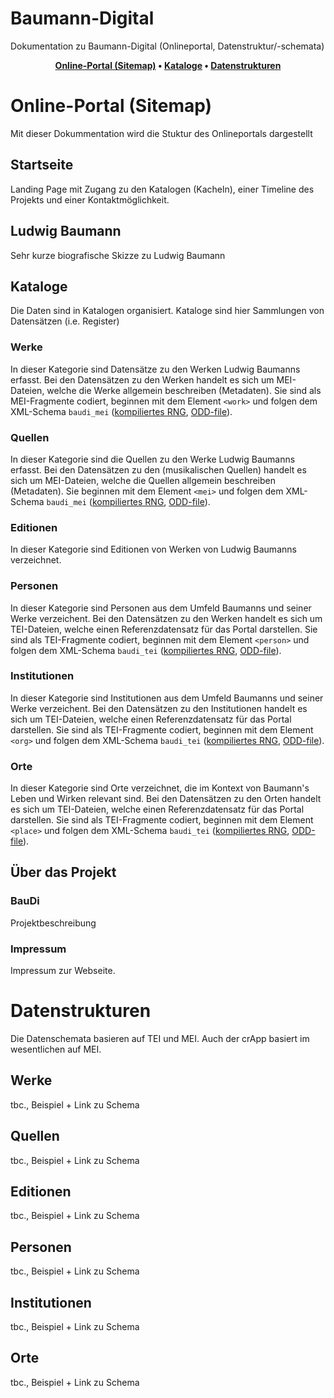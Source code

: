# Baumann-Digital
Dokumentation zu Baumann-Digital (Onlineportal, Datenstruktur/-schemata)


<div align="center"> 
 
**[Online-Portal (Sitemap)](#online-portal-sitemap) • 
[Kataloge](#kataloge) • 
[Datenstrukturen](#datenstrukturen)**

</div>

# Online-Portal (Sitemap)
Mit dieser Dokummentation wird die Stuktur des Onlineportals dargestellt

## Startseite
Landing Page mit Zugang zu den Katalogen (Kacheln), einer Timeline des Projekts und einer Kontaktmöglichkeit.

## Ludwig Baumann
Sehr kurze biografische Skizze zu Ludwig Baumann

## Kataloge
Die Daten sind in Katalogen organisiert.
Kataloge sind hier Sammlungen von Datensätzen (i.e. Register)

### Werke
In dieser Kategorie sind Datensätze zu den Werken Ludwig Baumanns erfasst.
Bei den Datensätzen zu den Werken handelt es sich um MEI-Dateien, welche die Werke allgemein beschreiben (Metadaten).
Sie sind als MEI-Fragmente codiert, beginnen mit dem Element `<work>` und folgen dem XML-Schema `baudi_mei` ([kompiliertes RNG](https://github.com/Baumann-Digital/baudi-odd/blob/develop/rng/baudi_mei.rng "BauDI MEI RNG"), [ODD-file](https://github.com/Baumann-Digital/baudi-odd/blob/develop/odd/baudi_mei.odd "BauDi MEI ODD file")). 

### Quellen
In dieser Kategorie sind die Quellen zu den Werke Ludwig Baumanns erfasst.
Bei den Datensätzen zu den (musikalischen Quellen) handelt es sich um MEI-Dateien, welche die Quellen allgemein beschreiben (Metadaten).
Sie beginnen mit dem Element `<mei>` und folgen dem XML-Schema `baudi_mei` ([kompiliertes RNG](https://github.com/Baumann-Digital/baudi-odd/blob/develop/rng/baudi_mei.rng "BauDI MEI RNG"), [ODD-file](https://github.com/Baumann-Digital/baudi-odd/blob/develop/odd/baudi_mei.odd "BauDi MEI ODD file")). 

### Editionen
In dieser Kategorie sind Editionen von Werken von Ludwig Baumanns verzeichnet.

### Personen
In dieser Kategorie sind Personen aus dem Umfeld Baumanns und seiner Werke verzeichent.
Bei den Datensätzen zu den Werken handelt es sich um TEI-Dateien, welche einen Referenzdatensatz für das Portal darstellen.
Sie sind als TEI-Fragmente codiert, beginnen mit dem Element `<person>` und folgen dem XML-Schema `baudi_tei` ([kompiliertes RNG](https://github.com/Baumann-Digital/baudi-odd/blob/develop/rng/baudi_tei.rng "BauDI TEI RNG"), [ODD-file](https://github.com/Baumann-Digital/baudi-odd/blob/develop/odd/baudi_tei.odd "BauDi TEI ODD file")). 

### Institutionen
In dieser Kategorie sind Institutionen aus dem Umfeld Baumanns und seiner Werke verzeichent.
Bei den Datensätzen zu den Institutionen handelt es sich um TEI-Dateien, welche einen Referenzdatensatz für das Portal darstellen.
Sie sind als TEI-Fragmente codiert, beginnen mit dem Element `<org>` und folgen dem XML-Schema `baudi_tei` ([kompiliertes RNG](https://github.com/Baumann-Digital/baudi-odd/blob/develop/rng/baudi_tei.rng "BauDI TEI RNG"), [ODD-file](https://github.com/Baumann-Digital/baudi-odd/blob/develop/odd/baudi_tei.odd "BauDi TEI ODD file")).

### Orte
In dieser Kategorie sind Orte verzeichnet, die im Kontext von Baumann's Leben und Wirken relevant sind.
Bei den Datensätzen zu den Orten handelt es sich um TEI-Dateien, welche einen Referenzdatensatz für das Portal darstellen.
Sie sind als TEI-Fragmente codiert, beginnen mit dem Element `<place>` und folgen dem XML-Schema `baudi_tei` ([kompiliertes RNG](https://github.com/Baumann-Digital/baudi-odd/blob/develop/rng/baudi_tei.rng "BauDI TEI RNG"), [ODD-file](https://github.com/Baumann-Digital/baudi-odd/blob/develop/odd/baudi_tei.odd "BauDi TEI ODD file")).

## Über das Projekt
### BauDi
Projektbeschreibung

### Impressum
Impressum zur Webseite.

# Datenstrukturen
Die Datenschemata basieren auf TEI und MEI. Auch der crApp basiert im wesentlichen auf MEI.

## Werke
tbc., Beispiel + Link zu Schema

## Quellen
tbc., Beispiel + Link zu Schema

## Editionen
tbc., Beispiel + Link zu Schema

## Personen
tbc., Beispiel + Link zu Schema

## Institutionen
tbc., Beispiel + Link zu Schema

## Orte
tbc., Beispiel + Link zu Schema
